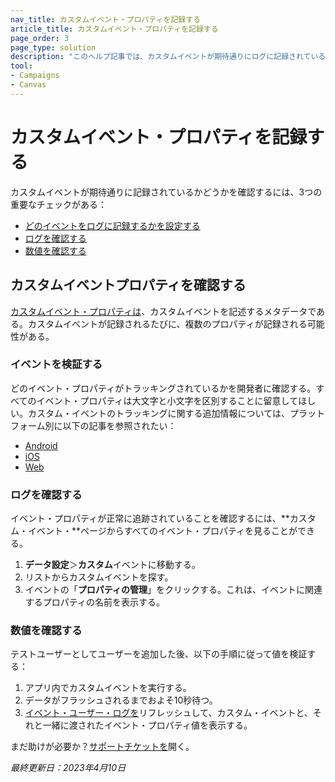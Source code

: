 ```yaml
---
nav_title: カスタムイベント・プロパティを記録する
article_title: カスタムイベント・プロパティを記録する
page_order: 3
page_type: solution
description: "このヘルプ記事では、カスタムイベントが期待通りにログに記録されているかどうかを確認するための3つの重要なチェック方法について説明する。"
tool: 
- Campaigns
- Canvas
---
```


# カスタムイベント・プロパティを記録する

カスタムイベントが期待通りに記録されているかどうかを確認するには、3つの重要なチェックがある：

* [どのイベントをログに記録するかを設定する](#verify-events)
* [ログを確認する](#verify-log)
* [数値を確認する](#verify-values)

## カスタムイベントプロパティを確認する

[カスタムイベント・プロパティは][22]、カスタムイベントを記述するメタデータである。カスタムイベントが記録されるたびに、複数のプロパティが記録される可能性がある。

### イベントを検証する

どのイベント・プロパティがトラッキングされているかを開発者に確認する。すべてのイベント・プロパティは大文字と小文字を区別することに留意してほしい。カスタム・イベントのトラッキングに関する追加情報については、プラットフォーム別に以下の記事を参照されたい：

* [Android][51]
* [iOS][23]
* [Web][52]

### ログを確認する

イベント・プロパティが正常に追跡されていることを確認するには、**カスタム・イベント・**ページからすべてのイベント・プロパティを見ることができる。

1. **データ設定**＞**カスタム**イベントに移動する。
2. リストからカスタムイベントを探す。
3. イベントの「**プロパティの管理**」をクリックする。これは、イベントに関連するプロパティの名前を表示する。

### 数値を確認する

テストユーザーとしてユーザーを追加した後、以下の手順に従って値を検証する： 

1. アプリ内でカスタムイベントを実行する。
2. データがフラッシュされるまでおよそ10秒待つ。
3. [イベント・ユーザー・ログを][24]リフレッシュして、カスタム・イベントと、それと一緒に渡されたイベント・プロパティ値を表示する。

まだ助けが必要か？[サポートチケットを]({{site.baseurl}}/braze_support/)開く。

_最終更新日：2023年4月10日_

[22]: {{site.baseurl}}/user_guide/data_and_analytics/custom_data/custom_events/#custom-event-properties
[23]: {{site.baseurl}}/developer_guide/platform_integration_guides/swift/analytics/tracking_custom_events/
[24]: {{site.baseurl}}/user_guide/administrative/app_settings/developer_console/event_user_log_tab/#event-user-log-tab
[51]: {{site.baseurl}}/developer_guide/platform_integration_guides/android/analytics/tracking_custom_events/ 
[52]: {{site.baseurl}}/developer_guide/platform_integration_guides/web/analytics/tracking_custom_events/
